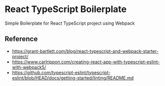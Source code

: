 # React TypeScript Boilerplate

Simple Boilerplate for React TypeScript project using Webpack

## Reference
- https://grant-bartlett.com/blog/react-typescript-and-webpack-starter-project/
- https://www.carlrippon.com/creating-react-app-with-typescript-eslint-with-webpack5/
- https://github.com/typescript-eslint/typescript-eslint/blob/HEAD/docs/getting-started/linting/README.md